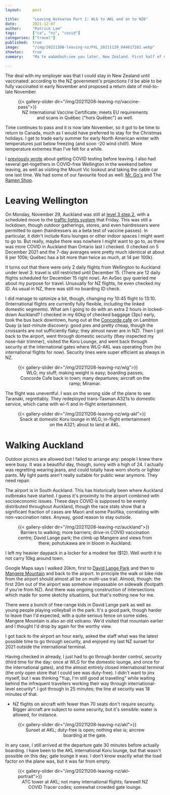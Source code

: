 ```yaml
---
layout:     post

title:      "Leaving Aotearoa Part I: WLG to AKL and on to NZ6"
date:       2021-12-07
author:     "Patrick Lam"
tags:       ["ca", "nz", "covid"]
categories: ["travel"]
published:  true
image:      "/img/20211208-leaving-nz/PXL_20211129_044617281.webp"
showtoc:    true
summary:    "Ma te wa&mdash;see you later, New Zealand. First half of my trip from Wellington to Montreal, covering travel from Wellington to Auckland and onto the plane to Los Angeles."

---
```


<style>
.post-heading h1  { color: white; text-shadow: 2px 2px 2px grey; }
.meta { color: white; }
</style>

The deal with my employer was that I could stay in New Zealand until
vaccinated: according to the NZ government's projections I'd be able
to be fully vaccinated in early November and proposed a return date of
mid-to-late November.

<figure>
{{< gallery-slider dir="/img/20211208-leaving-nz/vaccine-pass">}}
<figcaption style="text-align:center">NZ International Vaccine Certificate; meets EU requirements and scans in Québec ("hors Québec") as well.</figcaption>
</figure>

Time continues to pass and it is now late November, so it got to be
time to return to Canada, much as I would have preferred to stay for
the Christmas holidays. I get to trade early summer for early North
American winter with temperatures just below freezing (and soon -20
wind chill!). More temperature extremes than I've felt for a while.

I [previously wrote](/post/20211127-pre-departure/) about getting
COVID testing before leaving. I also had several get-togethers in
COVID-free Wellington in the weekend before leaving, as well as
visiting the Mount Vic lookout and taking the cable car one last
time. We had some of our favourite food as well: [Mr. Go's](https://www.mrgos.co.nz/) and The
[Ramen Shop](https://theramenshop.co.nz/).

# Leaving Wellington

On Monday, November 29, Auckland was still at [level 3 step
2](https://www.stuff.co.nz/national/health/coronavirus/126852091/covid19-what-you-can-do-at-step-2-of-level-3-as-auckland-restrictions-ease),
with a scheduled move to the [traffic lights
system](https://covid19.govt.nz/traffic-lights/covid-19-protection-framework/)
that Friday. This was still a lockdown, though outdoor gatherings,
stores, and even hairdressers were permitted to open (hairdressers as
a beta test of vaccine passes). In particular, it didn't include Koru
lounges or other indoor spaces I might want to go to. But really,
maybe there was nowhere I might want to go to, as there was more COVID
in Auckland than Ontario last I checked. (I checked on 5 December 2021
and the 7-day averages were pretty much identical at about 6 per 100k;
Québec has a bit more than twice as much, at 14 per 100k).

It turns out that there were only 2 daily flights from Wellington to
Auckland under level 3: travel is still restricted until December
15. (There are 12 daily flights scheduled for December 15 right now).
An AvSec guy queried me about my purpose for travel. Unusually for NZ
flights, he even checked my ID. As usual in NZ, there was still no
boarding ID check.

I did manage to optimize a bit, though, changing my 10:45 flight to
13:10. (International flights are currently fully flexible, including
the linked domestic segments). What am I going to do with an extra 2
hours in locked-down Auckland? I checked in my 60kg of checked baggage
(3pc) early, took the bus back downtown, hung out at the [Concorde
cafe](http://concorde-cafe-wellington.edan.io/) on Lambton Quay (a
last-minute discovery: good pies and pretty cheap, though the
croissants are not sufficiently flaky; they almost never are in
NZ). Then I got back to the airport, went through domestic security
(they inspected my nose-hair trimmer), visited the Koru Lounge, and
went back through security at the international gates where WLG-AKL
was operating from (no international flights for now). 
Security lines were super efficient as always in NZ.

<figure>
{{< gallery-slider dir="/img/20211208-leaving-nz/wlg">}}
<figcaption style="text-align:center">WLG; my stuff; making weight is easy; boarding passes; Concorde Cafe back in town; many departures; aircraft on the ramp; Miramar.</figcaption>
</figure>

The flight was uneventful. I was on the wrong side of the plane to see Taranaki,
regrettably. They redeployed trans-Tasman A321s to domestic service, which came with
wi-fi and in-flight entertainment.

<figure>
{{< gallery-slider dir="/img/20211208-leaving-nz/wlg-akl">}}
<figcaption style="text-align:center">Snack at domestic Koru lounge in WLG; in-flight entertainment on the A321; about to land at AKL.</figcaption>
</figure>


# Walking Auckland

Outdoor picnics are allowed but I failed to arrange any: people I knew there
were busy. It was a beautiful day, though, sunny with a high of 24.
I actually was regretting wearing jeans, and could totally have worn
shorts or lighter pants. My light pants aren't really suitable
for public wear anymore. They need repair.

The airport is in South Auckland. This has historically been where
Auckland outbreaks have started. I guess it's proximity to the airport
combined with socioeconomic issues. These days COVID is supposed to be
evenly distributed throughout Auckland, though the race stats show
that a significant fraction of cases are Maori and some Pasifika, correlating
with non-vaccination rates. Anyway, good reason to stay outside.

<figure>
{{< gallery-slider dir="/img/20211208-leaving-nz/auckland">}}
<figcaption style="text-align:center">Barriers to walking; more barriers; drive-in COVID vaccination centre; David Lange park; the climb up Mangere and views from there; pohutukawa are in bloom in Auckland.</figcaption>
</figure>

I left my heavier daypack in a locker for a modest fee ($12). Well worth it to not carry 10kg around town.

Google Maps says I walked 20km, first to [David Lange
Park](https://www.aucklandcouncil.govt.nz/parks-recreation/Pages/park-details.aspx?Location=361)
and then to [Mangere
Mountain](https://www.aucklandcouncil.govt.nz/parks-recreation/get-outdoors/aklpaths/Pages/path-detail.aspx?ItemId=398)
and back to the airport. In principle the walk or bike ride from the
airport should almost all be on multi-use trail. Almost, though: the
first 20m out of the airport was somehow impassable on sidewalk (footpath if you're from NZ). And
there was ongoing construction of intersections which made for some
sketchy situations, but that's nothing new for me.

There were a bunch of free-range kids in David Lange park as well as
young people playing volleyball in the park. It's a good park, though
harder to leave than I'd expected, with a quite serious fence on some
sides. Mangere Mountain is also an old volcano. We'd visited that
mountain earlier and I thought I'd drop by again for the worthy view.

I got back to the airport an hour early, asked the staff what was the
latest possible time to go through security, and enjoyed my last NZ
sunset for 2021 outside the international terminal. 

Having checked in already, I just had to go through border control,
security (third time for the day: once at WLG for the domestic lounge,
and once for the international gates), and the almost entirely closed
international terminal (the only open store that I could see was
duty-free). I didn't want to jinx myself, but I was thinking "Yup, I'm
still good at travelling" while waiting behind the infrequent
travellers working their way through international-level security*. I
got through in 25 minutes; the line at security was 18 minutes of that.


* NZ flights on aircraft with fewer than 70 seats don't require
security.  Bigger aircraft are subject to some security, but it's
sensible: water is allowed, for instance.

<figure>
{{< gallery-slider dir="/img/20211208-leaving-nz/akl">}}
<figcaption style="text-align:center">Sunset at AKL; duty-free is open; nothing else is; aircrew boarding at the gate.</figcaption>
</figure>


In any case, I still arrived at the departure gate 30 minutes before
actually boarding. I have been to the AKL international Koru lounge,
but that wasn't possible on this day; gate lounge it was. I don't know
exactly what the load factor on the plane was, but it was far from
empty.

<figure>
{{< gallery-slider dir="/img/20211208-leaving-nz/akl-portrait">}}
<figcaption style="text-align:center">ATC tower at AKL; not many international flights; farewell NZ COVID Tracer codes; somewhat crowded gate lounge.</figcaption>
</figure>


